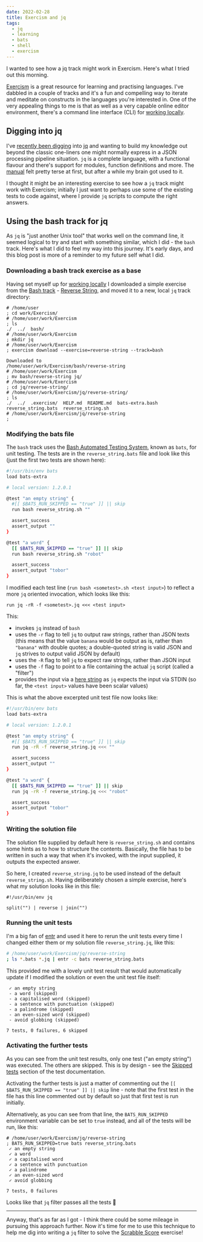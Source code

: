 ```yaml
---
date: 2022-02-28
title: Exercism and jq
tags:
  - jq
  - learning
  - bats
  - shell
  - exercism
---
```

I wanted to see how a jq track might work in Exercism. Here's what I tried out this morning.
<!--excerpt-->

[Exercism](https://exercism.org) is a great resource for learning and practising languages. I've dabbled in a couple of tracks and it's a fun and compelling way to iterate and meditate on constructs in the languages you're interested in. One of the very appealing things to me is that as well as a very capable online editor environment, there's a command line interface (CLI) for [working locally](https://exercism.org/docs/using/solving-exercises/working-locally).

## Digging into jq

I've [recently been digging](https://qmacro.org/tags/jq/) into [jq](https://stedolan.github.io/jq/) and wanting to build my knowledge out beyond the classic one-liners one might normally express in a JSON processing pipeline situation. `jq` is a complete language, with a functional flavour and there's support for modules, function definitions and more. The [manual](https://stedolan.github.io/jq/manual/) felt pretty terse at first, but after a while my brain got used to it.

I thought it might be an interesting exercise to see how a `jq` track might work with Exercism; initially I just want to perhaps use some of the existing tests to code against, where I provide `jq` scripts to compute the right answers.

## Using the bash track for jq

As `jq` is "just another Unix tool" that works well on the command line, it seemed logical to try and start with something similar, which I did - the `bash` track. Here's what I did to feel my way into this journey. It's early days, and this blog post is more of a reminder to my future self what I did.

### Downloading a bash track exercise as a base

Having set myself up for [working locally](https://exercism.org/docs/using/solving-exercises/working-locally) I downloaded a simple exercise from the [Bash track](https://exercism.org/tracks/bash) - [Reverse String](https://exercism.org/tracks/bash/exercises/reverse-string), and moved it to a new, local `jq` track directory:

```
# /home/user
; cd work/Exercism/
# /home/user/work/Exercism
; ls
./  ../  bash/
# /home/user/work/Exercism
; mkdir jq
# /home/user/work/Exercism
; exercism download --exercise=reverse-string --track=bash

Downloaded to
/home/user/work/Exercism/bash/reverse-string
# /home/user/work/Exercism
; mv bash/reverse-string jq/
# /home/user/work/Exercism
; cd jq/reverse-string/
# /home/user/work/Exercism/jq/reverse-string/
; ls
./  ../  .exercism/  HELP.md  README.md  bats-extra.bash  reverse_string.bats  reverse_string.sh
# /home/user/work/Exercism/jq/reverse-string
;
```

### Modifying the bats file

The `bash` track uses the [Bash Automated Testing System](https://github.com/bats-core/bats-core), known as `bats`, for unit testing. The tests are in the `reverse_string.bats` file and look like this (just the first two tests are shown here):

```bash
#!/usr/bin/env bats
load bats-extra

# local version: 1.2.0.1

@test "an empty string" {
  #[[ $BATS_RUN_SKIPPED == "true" ]] || skip
  run bash reverse_string.sh ""

  assert_success
  assert_output ""
}

@test "a word" {
  [[ $BATS_RUN_SKIPPED == "true" ]] || skip
  run bash reverse_string.sh "robot"

  assert_success
  assert_output "tobor"
}
```

I modified each test line (`run bash <sometest>.sh <test input>`) to reflect a more `jq` oriented invocation, which looks like this:

```
run jq -rR -f <sometest>.jq <<< <test input>
```

This:

* invokes `jq` instead of `bash`
* uses the `-r` flag to tell `jq` to output raw strings, rather than JSON texts (this means that the value `banana` would be output as is, rather than `"banana"` with double quotes; a double-quoted string is valid JSON and `jq` strives to output valid JSON by default)
* uses the `-R` flag to tell `jq` to expect raw strings, rather than JSON input
* uses the `-f` flag to point to a file containing the actual `jq` script (called a "filter")
* provides the input via a [here string](https://qmacro.org/2021/11/07/exploring-fff-part-2-get-ls-colors/#inputoutput-redirection-here-documents-and-here-strings) as `jq` expects the input via STDIN (so far, the `<test input>` values have been scalar values)

This is what the above excerpted unit test file now looks like:

```bash
#!/usr/bin/env bats
load bats-extra

# local version: 1.2.0.1

@test "an empty string" {
  #[[ $BATS_RUN_SKIPPED == "true" ]] || skip
  run jq -rR -f reverse_string.jq <<< ""

  assert_success
  assert_output ""
}

@test "a word" {
  [[ $BATS_RUN_SKIPPED == "true" ]] || skip
  run jq -rR -f reverse_string.jq <<< "robot"

  assert_success
  assert_output "tobor"
}
```

### Writing the solution file

The solution file supplied by default here is `reverse_string.sh` and contains some hints as to how to structure the contents. Basically, the file has to be written in such a way that when it's invoked, with the input supplied, it outputs the expected answer.

So here, I created `reverse_string.jq` to be used instead of the default `reverse_string.sh`. Having deliberately chosen a simple exercise, here's what my solution looks like in this file:

```jq
#!/usr/bin/env jq

split("") | reverse | join("")
```

### Running the unit tests

I'm a big fan of [entr](https://eradman.com/entrproject/) and used it here to rerun the unit tests every time I changed either them or my solution file `reverse_string.jq`, like this:

```bash
# /home/user/work/Exercism/jq/reverse-string
; ls *.bats *.jq | entr -c bats reverse_string.bats
```

This provided me with a lovely unit test result that would automatically update if I modified the solution or even the unit test file itself:

```
 ✓ an empty string
 - a word (skipped)
 - a capitalised word (skipped)
 - a sentence with punctuation (skipped)
 - a palindrome (skipped)
 - an even-sized word (skipped)
 - avoid globbing (skipped)

7 tests, 0 failures, 6 skipped
```

### Activating the further tests

As you can see from the unit test results, only one test ("an empty string") was executed. The others are skipped. This is by design - see the [Skipped tests](https://github.com/exercism/bash/blob/main/exercises/shared/.docs/tests.md#skipped-tests) section of the test documentation.

Activating the further tests is just a matter of commenting out the `[[ $BATS_RUN_SKIPPED == "true" ]] || skip` line  - note that the first test in the file has this line commented out by default so just that first test is run initially.

Alternatively, as you can see from that line, the `BATS_RUN_SKIPPED` environment variable can be set to `true` instead, and all of the tests will be run, like this:

```
# /home/user/work/Exercism/jq/reverse-string
; BATS_RUN_SKIPPED=true bats reverse_string.bats
 ✓ an empty string
 ✓ a word
 ✓ a capitalised word
 ✓ a sentence with punctuation
 ✓ a palindrome
 ✓ an even-sized word
 ✓ avoid globbing

7 tests, 0 failures
```

Looks like that `jq` filter passes all the tests 🎉

---

Anyway, that's as far as I got - I think there could be some mileage in pursuing this approach further. Now it's time for me to use this technique to help me dig into writing a `jq` filter to solve the [Scrabble Score](https://exercism.org/tracks/bash/exercises/scrabble-score) exercise!
